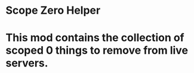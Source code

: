 # Scope Zero Helper

# This mod contains the collection of scoped 0 things to remove from live servers.
